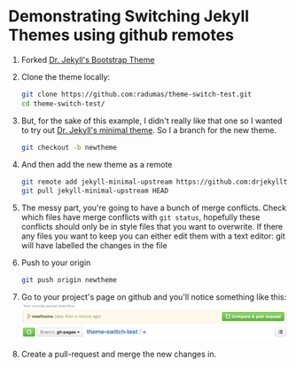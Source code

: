 # Demonstrating Switching Jekyll Themes using github remotes

1. Forked [Dr. Jekyll's Bootstrap Theme](https://github.com/drjekyllthemes/jekyll-bootstrap-theme)
2. Clone the theme locally:  

    ```bash  
    git clone https://github.com:radumas/theme-switch-test.git  
    cd theme-switch-test/  
    ```  
3. But, for the sake of this example, I didn't really like that one so I wanted to try out [Dr. Jekyll's minimal theme](https://github.com/drjekyllthemes/jekyll-minimal-theme). So I a branch for the new theme.  

    ```bash  
    git checkout -b newtheme  
    ```  
4. And then add the new theme as a remote  

    ```bash  
    git remote add jekyll-minimal-upstream https://github.com:drjekyllthemes/jekyll-minimal-theme.git  
    git pull jekyll-minimal-upstream HEAD  
    ```  
5. The messy part, you're going to have a bunch of merge conflicts. Check which files have merge conflicts with `git status`, hopefully these conflicts should only be in style files that you want to overwrite. If there any files you want to keep you can either edit them with a text editor: git will have labelled the changes in the file  
6. Push to your origin  

    ```bash  
    git push origin newtheme  
    ```
7. Go to your project's page on github and you'll notice something like this:  
   ![](/images/Selection_004.png)  
8. Create a pull-request and merge the new changes in.  
 
